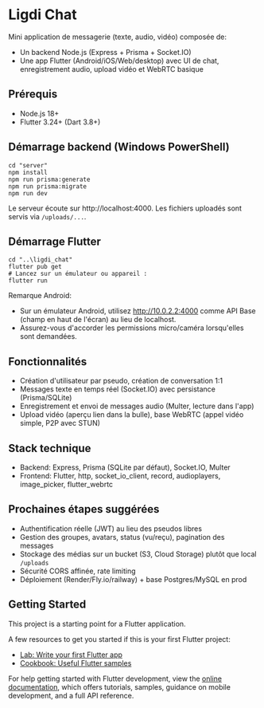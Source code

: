 # Ligdi Chat

Mini application de messagerie (texte, audio, vidéo) composée de:

- Un backend Node.js (Express + Prisma + Socket.IO)
- Une app Flutter (Android/iOS/Web/desktop) avec UI de chat, enregistrement audio, upload vidéo et WebRTC basique

## Prérequis

- Node.js 18+
- Flutter 3.24+ (Dart 3.8+)

## Démarrage backend (Windows PowerShell)

```
cd "server"
npm install
npm run prisma:generate
npm run prisma:migrate
npm run dev
```

Le serveur écoute sur http://localhost:4000. Les fichiers uploadés sont servis via `/uploads/...`.

## Démarrage Flutter

```
cd "..\ligdi_chat"
flutter pub get
# Lancez sur un émulateur ou appareil :
flutter run
```

Remarque Android:
- Sur un émulateur Android, utilisez http://10.0.2.2:4000 comme API Base (champ en haut de l'écran) au lieu de localhost.
- Assurez-vous d'accorder les permissions micro/caméra lorsqu'elles sont demandées.

## Fonctionnalités

- Création d'utilisateur par pseudo, création de conversation 1:1
- Messages texte en temps réel (Socket.IO) avec persistance (Prisma/SQLite)
- Enregistrement et envoi de messages audio (Multer, lecture dans l'app)
- Upload vidéo (aperçu lien dans la bulle), base WebRTC (appel vidéo simple, P2P avec STUN)

## Stack technique

- Backend: Express, Prisma (SQLite par défaut), Socket.IO, Multer
- Frontend: Flutter, http, socket_io_client, record, audioplayers, image_picker, flutter_webrtc

## Prochaines étapes suggérées

- Authentification réelle (JWT) au lieu des pseudos libres
- Gestion des groupes, avatars, status (vu/reçu), pagination des messages
- Stockage des médias sur un bucket (S3, Cloud Storage) plutôt que local `/uploads`
- Sécurité CORS affinée, rate limiting
- Déploiement (Render/Fly.io/railway) + base Postgres/MySQL en prod

## Getting Started

This project is a starting point for a Flutter application.

A few resources to get you started if this is your first Flutter project:

- [Lab: Write your first Flutter app](https://docs.flutter.dev/get-started/codelab)
- [Cookbook: Useful Flutter samples](https://docs.flutter.dev/cookbook)

For help getting started with Flutter development, view the
[online documentation](https://docs.flutter.dev/), which offers tutorials,
samples, guidance on mobile development, and a full API reference.
